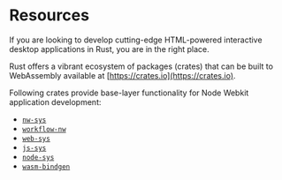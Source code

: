 # Resources

If you are looking to develop cutting-edge HTML-powered interactive desktop applications in Rust, you are in the right place.

Rust offers a vibrant ecosystem of packages (crates) that can be built to WebAssembly available at [https://crates.io](https://crates.io).

Following crates provide base-layer functionality for Node Webkit application development:

- [`nw-sys`](https://crates.io/crates/nw-sys)
- [`workflow-nw`](https://crates.io/crates/workflow-nw)
- [`web-sys`](https://crates.io/crates/web-sys)
- [`js-sys`](https://crates.io/crates/js-sys)
- [`node-sys`](https://crates.io/crates/node-sys)
- [`wasm-bindgen`](https://crates.io/crates/wasm-bindgen)

